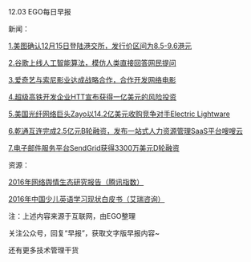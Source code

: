 12.03 EGO每日早报

新闻：

[1.美图确认12月15日登陆港交所，发行价区间为8.5-9.6港元](http://tech.qq.com/a/20161202/031641.htm)

[2.谷歌上线人工智能算法，模仿人类直接回答网民提问](http://tech.qq.com/a/20161202/028364.htm)

[3.爱奇艺与索尼影业达成战略合作，合作开发网络电影](http://tech.qq.com/a/20161201/037324.htm)

[4.超级高铁开发企业HTT宣布获得一亿美元的风险投资](http://tech.qq.com/a/20161202/006790.htm)

[5.美国光纤网络巨头Zayo以14.2亿美元收购竞争对手Electric Lightware](http://36kr.com/p/5058116.html?ktm_source=feed)

[6.乾通互连完成2.5亿元B轮融资，发布一站式人力资源管理SaaS平台嗖嗖云](http://36kr.com/p/5057932.html?ktm_source=feed)

[7.电子邮件服务平台SendGrid获得3300万美元D轮融资](http://36kr.com/p/5058063.html?ktm_source=feed)

资源：

[2016年网络舆情生态研究报告（腾讯指数）](http://tech.qq.com/a/20161201/031690.htm)

[2016年中国少儿英语学习现状白皮书（艾瑞咨询）](http://report.iresearch.cn/report/201611/2680.shtml)

注：上述内容来源于互联网，由EGO整理

关注公众号，回复“早报”，获取文字版早报内容~

还有更多技术管理干货
